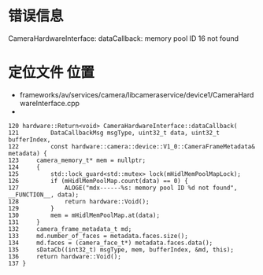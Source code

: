 # 错误信息 
CameraHardwareInterface: dataCallback: memory pool ID 16 not found

# 定位文件 位置
- frameworks/av/services/camera/libcameraservice/device1/CameraHardwareInterface.cpp
- 
```
120 hardware::Return<void> CameraHardwareInterface::dataCallback(
121         DataCallbackMsg msgType, uint32_t data, uint32_t bufferIndex,
122         const hardware::camera::device::V1_0::CameraFrameMetadata& metadata) {
123     camera_memory_t* mem = nullptr;
124     {
125         std::lock_guard<std::mutex> lock(mHidlMemPoolMapLock);
126         if (mHidlMemPoolMap.count(data) == 0) {
127             ALOGE("mdx------%s: memory pool ID %d not found", __FUNCTION__, data);                                                                                                                      
128             return hardware::Void();
129         }
130         mem = mHidlMemPoolMap.at(data);
131     }
132     camera_frame_metadata_t md;
133     md.number_of_faces = metadata.faces.size();
134     md.faces = (camera_face_t*) metadata.faces.data();
135     sDataCb((int32_t) msgType, mem, bufferIndex, &md, this);
136     return hardware::Void();
137 }

```
